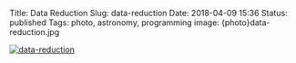 Title: Data Reduction
Slug: data-reduction
Date: 2018-04-09 15:36
Status: published
Tags: photo, astronomy, programming
image: {photo}data-reduction.jpg

[![data-reduction]({photo}data-reduction.jpg "data-reduction")]({filename}/pic/data-reduction.jpg)
